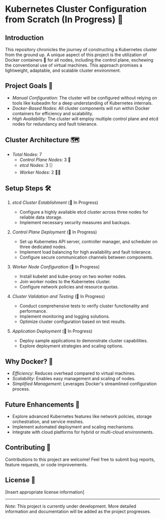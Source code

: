 # Kubernetes Cluster Configuration from Scratch (In Progress) 🚧

## Introduction

This repository chronicles the journey of constructing a Kubernetes cluster from the ground up. A unique aspect of this project is the utilization of Docker containers 🐳 for all nodes, including the control plane, eschewing the conventional use of virtual machines. This approach promises a lightweight, adaptable, and scalable cluster environment.

## Project Goals 🎯

- *Manual Configuration*: The cluster will be configured without relying on tools like kubeadm for a deep understanding of Kubernetes internals.
- *Docker-Based Nodes*: All cluster components will run within Docker containers for efficiency and scalability.
- *High Availability*: The cluster will employ multiple control plane and etcd nodes for redundancy and fault tolerance.

## Cluster Architecture 🗺️

- *Total Nodes*: 7
  - *Control Plane Nodes*: 3 🧠
  - *etcd Nodes*: 3 🗄️
  - *Worker Nodes*: 2 👷‍♂️

## Setup Steps 🛠️

1. *etcd Cluster Establishment* (🚧 In Progress)
   - Configure a highly available etcd cluster across three nodes for reliable data storage.
   - Implement necessary security measures and backups.
   
2. *Control Plane Deployment* (🚧 In Progress)
   - Set up Kubernetes API server, controller manager, and scheduler on three dedicated nodes.
   - Implement load balancing for high availability and fault tolerance.
   - Configure secure communication channels between components.
   
3. *Worker Node Configuration* (🚧 In Progress)
   - Install kubelet and kube-proxy on two worker nodes.
   - Join worker nodes to the Kubernetes cluster.
   - Configure network policies and resource quotas.
   
4. *Cluster Validation and Testing* (🚧 In Progress)
   - Conduct comprehensive tests to verify cluster functionality and performance.
   - Implement monitoring and logging solutions.
   - Optimize cluster configuration based on test results.
   
5. *Application Deployment* (🚧 In Progress)
   - Deploy sample applications to demonstrate cluster capabilities.
   - Explore deployment strategies and scaling options.

## Why Docker? 🤔

- *Efficiency*: Reduces overhead compared to virtual machines.
- *Scalability*: Enables easy management and scaling of nodes.
- *Simplified Management*: Leverages Docker's streamlined configuration process.

## Future Enhancements 🔮

- Explore advanced Kubernetes features like network policies, storage orchestration, and service meshes.
- Implement automated deployment and scaling mechanisms.
- Integrate with cloud platforms for hybrid or multi-cloud environments.

## Contributing 🤝

Contributions to this project are welcome! Feel free to submit bug reports, feature requests, or code improvements.

## License 📜

[Insert appropriate license information]

---

*Note*: This project is currently under development. More detailed information and documentation will be added as the project progresses.
